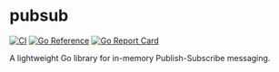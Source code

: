 # pubsub

[![CI](https://github.com/denpeshkov/pubsub/actions/workflows/ci.yaml/badge.svg?branch=main)](https://github.com/denpeshkov/pubsub/actions/workflows/ci.yaml)
[![Go Reference](https://pkg.go.dev/badge/github.com/denpeshkov/pubsub.svg)](https://pkg.go.dev/github.com/denpeshkov/pubsub)
[![Go Report Card](https://goreportcard.com/badge/github.com/denpeshkov/pubsub)](https://goreportcard.com/report/github.com/denpeshkov/pubsub)

A lightweight Go library for in-memory Publish-Subscribe messaging.
